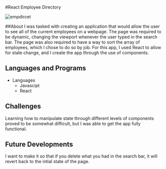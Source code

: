 #React Employee Directory

![empdircet](https://user-images.githubusercontent.com/70980600/114793109-8338c100-9d3e-11eb-8e37-42550ea04111.png)

##About
  I was tasked with creating an application that would allow the user to see all of the current employees on a webpage. The page was required to be dynamic, changing the viewport whenever the user typed in the search bar. The page was also required to have a way to sort the array of employees, which I chose to do so by job. For this app, I used React to allow for state change, and I create the app through the use of components. 
  
## Languages and Programs
* Languages
  * Javascipt
  * React

## Challenges
Learning how to manipulate state through different levels of components proved to be somewhat difficult, but I was able to get the app fully functional.

## Future Developments 
I want to make it so that if you delete what you had in the search bar, it will revert back to the intial state of the page. 
